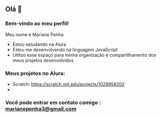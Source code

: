 ## Olá 💙
### Bem-vindo ao meu perfil!
Meu nome é Mariane Penha

- Estou estudando na Alura
- Estou me desenvolvendo na linguagem JavaScript
- Utilizo esse espaço para minha organização e compartilhamento dos meus projetos desenvolvidos

### Meus projetos no Alura:
- Scratch: https://scratch.mit.edu/projects/1029958202
- 
 ### Você pode entrar em contato comigo : marianepenha3@gmail.com

<!--
**marianepenha0812/marianepenha0812** is a ✨ _special_ ✨ repository because its `README.md` (this file) appears on your GitHub profile.

Here are some ideas to get you started:

- 🔭 I’m currently working on ...
- 🌱 I’m currently learning ...
- 👯 I’m looking to collaborate on ...
- 🤔 I’m looking for help with ...
- 💬 Ask me about ...
- 📫 How to reach me: ...
- 😄 Pronouns: ...
- ⚡ Fun fact: ...
-->
